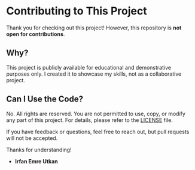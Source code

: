 # Contributing to This Project

Thank you for checking out this project! However, this repository is **not open for contributions**.

## Why?
This project is publicly available for educational and demonstrative purposes only. I created it to showcase my skills, not as a collaborative project.

## Can I Use the Code?
No. All rights are reserved. You are not permitted to use, copy, or modify any part of this project. For details, please refer to the [LICENSE](LICENSE) file.

If you have feedback or questions, feel free to reach out, but pull requests will not be accepted.

Thanks for understanding!  
- **Irfan Emre Utkan**
